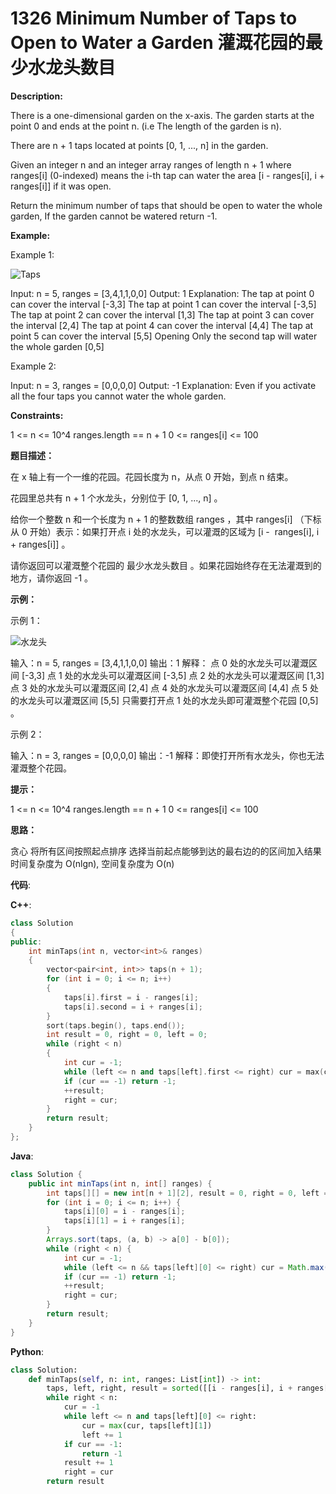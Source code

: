 # 1326 Minimum Number of Taps to Open to Water a Garden 灌溉花园的最少水龙头数目

__Description:__

There is a one-dimensional garden on the x-axis. The garden starts at the point 0 and ends at the point n. (i.e The length of the garden is n).

There are n + 1 taps located at points [0, 1, ..., n] in the garden.

Given an integer n and an integer array ranges of length n + 1 where ranges[i] (0-indexed) means the i-th tap can water the area [i - ranges[i], i + ranges[i]] if it was open.

Return the minimum number of taps that should be open to water the whole garden, If the garden cannot be watered return -1.

__Example:__

Example 1:

![Taps](https://assets.leetcode.com/uploads/2020/01/16/1685_example_1.png)

Input: n = 5, ranges = [3,4,1,1,0,0]
Output: 1
Explanation: The tap at point 0 can cover the interval [-3,3]
The tap at point 1 can cover the interval [-3,5]
The tap at point 2 can cover the interval [1,3]
The tap at point 3 can cover the interval [2,4]
The tap at point 4 can cover the interval [4,4]
The tap at point 5 can cover the interval [5,5]
Opening Only the second tap will water the whole garden [0,5]

Example 2:

Input: n = 3, ranges = [0,0,0,0]
Output: -1
Explanation: Even if you activate all the four taps you cannot water the whole garden.

__Constraints:__

1 <= n <= 10^4
ranges.length == n + 1
0 <= ranges[i] <= 100

__题目描述：__

在 x 轴上有一个一维的花园。花园长度为 n，从点 0 开始，到点 n 结束。

花园里总共有 n + 1 个水龙头，分别位于 [0, 1, ..., n] 。

给你一个整数 n 和一个长度为 n + 1 的整数数组 ranges ，其中 ranges[i] （下标从 0 开始）表示：如果打开点 i 处的水龙头，可以灌溉的区域为 [i -  ranges[i], i + ranges[i]] 。

请你返回可以灌溉整个花园的 最少水龙头数目 。如果花园始终存在无法灌溉到的地方，请你返回 -1 。

__示例：__

示例 1：

![水龙头](https://assets.leetcode-cn.com/aliyun-lc-upload/uploads/2020/01/19/1685_example_1.png)

输入：n = 5, ranges = [3,4,1,1,0,0]
输出：1
解释：
点 0 处的水龙头可以灌溉区间 [-3,3]
点 1 处的水龙头可以灌溉区间 [-3,5]
点 2 处的水龙头可以灌溉区间 [1,3]
点 3 处的水龙头可以灌溉区间 [2,4]
点 4 处的水龙头可以灌溉区间 [4,4]
点 5 处的水龙头可以灌溉区间 [5,5]
只需要打开点 1 处的水龙头即可灌溉整个花园 [0,5] 。

示例 2：

输入：n = 3, ranges = [0,0,0,0]
输出：-1
解释：即使打开所有水龙头，你也无法灌溉整个花园。

__提示：__

1 <= n <= 10^4
ranges.length == n + 1
0 <= ranges[i] <= 100

__思路：__

贪心
将所有区间按照起点排序
选择当前起点能够到达的最右边的的区间加入结果
时间复杂度为 O(nlgn), 空间复杂度为 O(n)

__代码__:

__C++__:

```C++
class Solution 
{
public:
    int minTaps(int n, vector<int>& ranges) 
    {
        vector<pair<int, int>> taps(n + 1);
        for (int i = 0; i <= n; i++)
        {
            taps[i].first = i - ranges[i];
            taps[i].second = i + ranges[i];
        }
        sort(taps.begin(), taps.end());
        int result = 0, right = 0, left = 0;
        while (right < n)
        {
            int cur = -1;
            while (left <= n and taps[left].first <= right) cur = max(cur, taps[left++].second);
            if (cur == -1) return -1;
            ++result;
            right = cur;
        }
        return result;
    }
};
```

__Java__:

```Java
class Solution {
    public int minTaps(int n, int[] ranges) {
        int taps[][] = new int[n + 1][2], result = 0, right = 0, left = 0;
        for (int i = 0; i <= n; i++) {
            taps[i][0] = i - ranges[i];
            taps[i][1] = i + ranges[i];
        }
        Arrays.sort(taps, (a, b) -> a[0] - b[0]);
        while (right < n) {
            int cur = -1;
            while (left <= n && taps[left][0] <= right) cur = Math.max(cur, taps[left++][1]);
            if (cur == -1) return -1;
            ++result;
            right = cur;
        }
        return result;
    }
}
```

__Python__:

```Python
class Solution:
    def minTaps(self, n: int, ranges: List[int]) -> int:
        taps, left, right, result = sorted([[i - ranges[i], i + ranges[i]] for i in range(n + 1)]), 0, 0, 0
        while right < n:
            cur = -1
            while left <= n and taps[left][0] <= right:
                cur = max(cur, taps[left][1])
                left += 1
            if cur == -1:
                return -1
            result += 1
            right = cur
        return result
```
